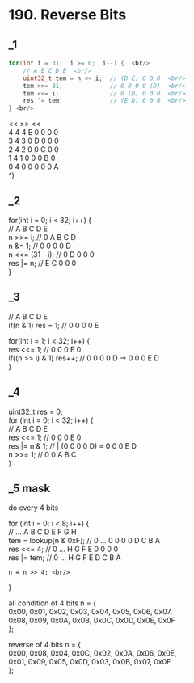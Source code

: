 # 190. Reverse Bits
## _1
```c
for(int i = 31;  i >= 0;  i--) {  <br/>
    // A B C D E  <br/>
    uint32_t tem = n << i;  // (D E) 0 0 0  <br/>
    tem >>= 31;             // 0 0 0 0 (D)  <br/>
    tem <<= i;              // 0 (D) 0 0 0  <br/>
    res ^= tem;             // (E D) 0 0 0  <br/>
} <br/>
```

<< >> << <br/>
4  4  4   E 0 0 0 0 <br/>
3  4  3   0 D 0 0 0 <br/>
2  4  2   0 0 C 0 0 <br/>
1  4  1   0 0 0 B 0 <br/>
0  4  0   0 0 0 0 A <br/>
        ^) <br/>

## _2
for(int i = 0; i < 32; i++) { <br/>
    // A B C D E <br/>
    n >>= i;         // 0 A B C D <br/>
    n &= 1;          // 0 0 0 0 D <br/>
    n <<= (31 - i);  // 0 D 0 0 0 <br/>
    res |= n;        // E C 0 0 0 <br/>
} <br/>

## _3
// A B C D E <br/>
if(n  & 1)  res = 1;          // 0 0 0 0 E <br/>

for(int i = 1; i < 32; i++) { <br/>
    res <<= 1;                // 0 0 0 E 0 <br/>
    if((n >> i) & 1)  res++;  // 0 0 0 0 D -> 0 0 0 E D <br/>
}

## _4
uint32_t res = 0; <br/>
for (int i = 0; i < 32; i++) { <br/>
    // A B C D E <br/>
    res <<= 1;     //    0 0 0 E 0 <br/>
    res |= n & 1;  // | (0 0 0 0 D) = 0 0 0 E D <br/>
    n >>= 1;       // 0 0 A B C <br/>
}

## _5 mask
do every 4 bits <br/>

for (int i = 0; i < 8; i++) { <br/>
    // ... A B C D E F G H <br/>
    tem = lookup[n & 0xF];  // 0 ...  0 0 0 0 D C B A <br/>
    res <<= 4;              // 0 ...  H G F E 0 0 0 0 <br/>
    res |= tem;             // 0 ...  H G F E D C B A <br/>

    n = n >> 4; <br/>
} <br/>

all condition of 4 bits n = { <br/>
    0x00, 0x01, 0x02, 0x03, 0x04, 0x05, 0x06, 0x07, <br/>
    0x08, 0x09, 0x0A, 0x0B, 0x0C, 0x0D, 0x0E, 0x0F <br/>
}; <br/>

reverse of 4 bits n = { <br/>
    0x00, 0x08, 0x04, 0x0C, 0x02, 0x0A, 0x06, 0x0E, <br/>
    0x01, 0x09, 0x05, 0x0D, 0x03, 0x0B, 0x07, 0x0F <br/>
}; <br/>
